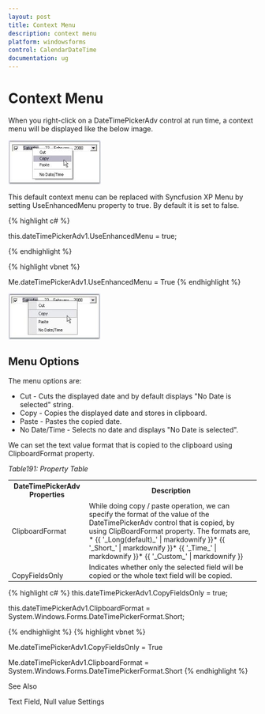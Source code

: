 ```yaml
---
layout: post
title: Context Menu
description: context menu
platform: windowsforms
control: CalendarDateTime 
documentation: ug
---
```

# Context Menu

When you right-click on a DateTimePickerAdv control at run time, a context menu will be displayed like the below image. 

![](CalendarDateTime_images/Overview_img211.jpeg) 



This default context menu can be replaced with Syncfusion XP Menu by setting UseEnhancedMenu property to true. By default it is set to false. 



{% highlight c#  %}

this.dateTimePickerAdv1.UseEnhancedMenu = true;

{% endhighlight   %}


{% highlight vbnet  %}


Me.dateTimePickerAdv1.UseEnhancedMenu = True
{% endhighlight   %}


![](CalendarDateTime_images/Overview_img212.jpeg) 



## Menu Options

The menu options are: 

* Cut - Cuts the displayed date and by default displays "No Date is selected" string.
* Copy - Copies the displayed date and stores in clipboard.
* Paste - Pastes the copied date.
* No Date/Time - Selects no date and displays "No Date is selected".

We can set the text value format that is copied to the clipboard using ClipboardFormat property.

_Table191: Property Table_

<table>
<tr>
<th>
DateTimePickerAdv Properties</th><th>
Description</th></tr>
<tr>
<td>
ClipboardFormat</td><td>
While doing copy / paste operation, we can specify the format of the value of the DateTimePickerAdv control that is copied, by using ClipBoardFormat property. The formats are, * {{ '_Long(default)_' | markdownify }}* {{ '_Short_'  | markdownify }}* {{ '_Time_'  | markdownify }}* {{ '_Custom_' | markdownify }}</td></tr>
<tr>
<td>
<br>CopyFieldsOnly</td><td>
Indicates whether only the selected field will be copied or the whole text field will be copied. </td></tr>
</table>





{% highlight c#  %}
this.dateTimePickerAdv1.CopyFieldsOnly = true;

this.dateTimePickerAdv1.ClipboardFormat = System.Windows.Forms.DateTimePickerFormat.Short;

{% endhighlight   %}
{% highlight vbnet  %}





Me.dateTimePickerAdv1.CopyFieldsOnly = True

Me.dateTimePickerAdv1.ClipboardFormat = System.Windows.Forms.DateTimePickerFormat.Short
{% endhighlight   %}

See Also

Text Field, Null value Settings

